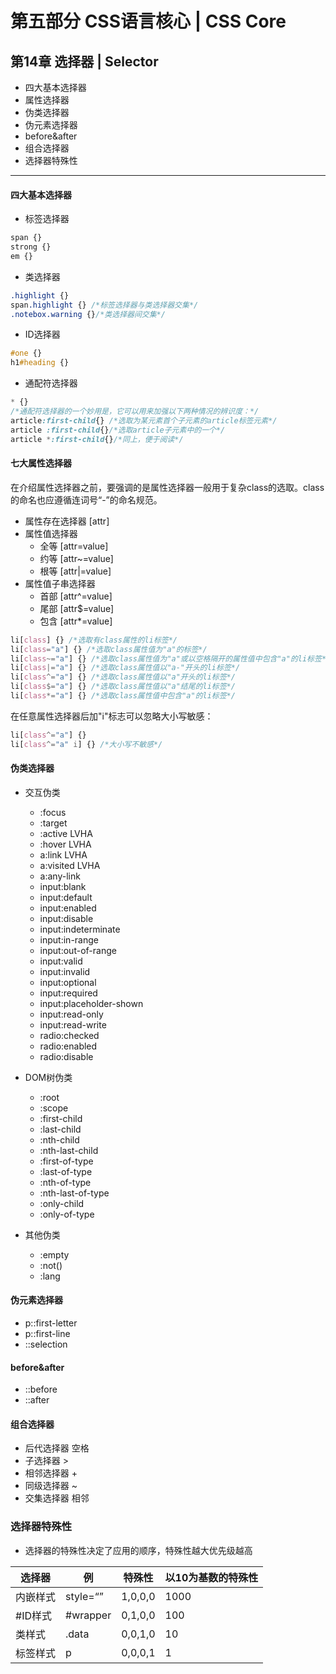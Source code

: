 # 第五部分 CSS语言核心  |  CSS Core

## 第14章 选择器  |   Selector
 - 四大基本选择器
 - 属性选择器
 - 伪类选择器
 - 伪元素选择器
 - before&after
 - 组合选择器
 - 选择器特殊性

---
#### 四大基本选择器

 - 标签选择器
```css
span {}
strong {}
em {}
```

 - 类选择器

```css
.highlight {}
span.highlight {} /*标签选择器与类选择器交集*/
.notebox.warning {}/*类选择器间交集*/
```

 - ID选择器

```css
#one {}
h1#heading {}
```

 - 通配符选择器

```css
* {}
/*通配符选择器的一个妙用是，它可以用来加强以下两种情况的辨识度：*/
article:first-child{} /*选取为某元素首个子元素的article标签元素*/
article :first-child{}/*选取article子元素中的一个*/
article *:first-child{}/*同上，便于阅读*/
```



#### 七大属性选择器

在介绍属性选择器之前，要强调的是属性选择器一般用于复杂class的选取。class的命名也应遵循连词号“-”的命名规范。

 - 属性存在选择器 [attr]
 - 属性值选择器
	 - 全等 [attr=value]
	 - 约等 [attr~=value]	
	 - 根等 [attr|=value]
 - 属性值子串选择器
	 - 首部 [attr^=value]
	 - 尾部 [attr$=value]
	 - 包含 [attr*=value]

```css
li[class] {} /*选取有class属性的li标签*/
li[class="a"] {} /*选取class属性值为"a"的标签*/
li[class~="a"] {} /*选取class属性值为"a"或以空格隔开的属性值中包含"a"的li标签*/
li[class|="a"] {} /*选取class属性值以"a-"开头的li标签*/
li[class^="a"] {} /*选取class属性值以"a"开头的li标签*/
li[class$="a"] {} /*选取class属性值以"a"结尾的li标签*/
li[class*="a"] {} /*选取class属性值中包含"a"的li标签*/
```

在任意属性选择器后加"i"标志可以忽略大小写敏感：

```css
li[class^="a"] {}
li[class^="a" i] {} /*大小写不敏感*/
```



#### 伪类选择器

 - 交互伪类
	 - :focus
	- :target 
	- :active LVHA
	 - :hover LVHA
	 - a:link LVHA
	 - a:visited LVHA
	 - a:any-link
	 - input:blank
	 - input:default
	 - input:enabled
	 - input:disable
	 - input:indeterminate
	 - input:in-range
	 - input:out-of-range
	 - input:valid
	 - input:invalid
	 - input:optional
	 - input:required
	 - input:placeholder-shown
	 - input:read-only
	 - input:read-write
	 - radio:checked
	 - radio:enabled
	 - radio:disable
	
 - DOM树伪类
	 - :root
	 - :scope
	 - :first-child
	 - :last-child
	 - :nth-child
	 - :nth-last-child
	 - :first-of-type
	 - :last-of-type
	 - :nth-of-type
	 - :nth-last-of-type
	 - :only-child
	 - :only-of-type
	
 - 其他伪类
	 - :empty
	 - :not()
	 - :lang

#### 伪元素选择器
 - p::first-letter
 - p::first-line
 - ::selection 

#### before&after
 - ::before
 - ::after

#### 组合选择器
 - 后代选择器 空格
 - 子选择器 >
 - 相邻选择器 +
 - 同级选择器 ~
 - 交集选择器 相邻



### 选择器特殊性

- 选择器的特殊性决定了应用的顺序，特殊性越大优先级越高

| 选择器   | 例       | 特殊性  | 以10为基数的特殊性 |
| -------- | -------- | ------- | ------------------ |
| 内嵌样式 | style=“” | 1,0,0,0 | 1000               |
| #ID样式  | #wrapper | 0,1,0,0 | 100                |
| 类样式   | .data    | 0,0,1,0 | 10                 |
| 标签样式 | p        | 0,0,0,1 | 1                  |


